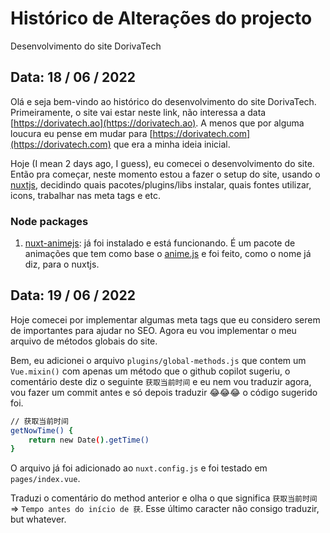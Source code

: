 # Histórico de Alterações do projecto

Desenvolvimento do site DorivaTech

## Data: 18 / 06 / 2022

Olá e seja bem-vindo ao histórico do desenvolvimento do site DorivaTech. Primeiramente, o site vai estar neste link, não interessa a data [https://dorivatech.ao](https://dorivatech.ao). A menos que por alguma loucura eu pense em mudar para [https://dorivatech.com](https://dorivatech.com) que era a minha ideia inicial.

Hoje (I mean 2 days ago, I guess), eu comecei o desenvolvimento do site. Então pra começar, neste momento estou a fazer o setup do site, usando o [nuxtjs](https://nuxtjs.org), decidindo quais pacotes/plugins/libs instalar, quais fontes utilizar, icons, trabalhar nas meta tags e etc.

### Node packages
1. [nuxt-animejs](https://www.npmjs.com/package/nuxt-animejs): já foi instalado e está funcionando. É um pacote de animações que tem como base o [anime.js](https://animejs.com/) e foi feito, como o nome já diz, para o nuxtjs.


## Data: 19 / 06 / 2022

Hoje comecei por implementar algumas meta tags que eu considero serem de importantes para ajudar no SEO. Agora eu vou implementar o meu arquivo de métodos globais do site.

Bem, eu adicionei o arquivo ```plugins/global-methods.js``` que contem um ```Vue.mixin()``` com apenas um método que o github copilot sugeriu, o comentário deste diz o seguinte ```获取当前时间``` e eu nem vou traduzir agora, vou fazer um commit antes e só depois traduzir 😂😂😂 o código sugerido foi.

```bash
// 获取当前时间
getNowTime() {
	return new Date().getTime()
}
```

O arquivo já foi adicionado ao ```nuxt.config.js``` e foi testado em ```pages/index.vue```.

Traduzi o comentário do method anterior e olha o que significa ```获取当前时间``` => ```Tempo antes do início de 获```. Esse último caracter não consigo traduzir, but whatever.